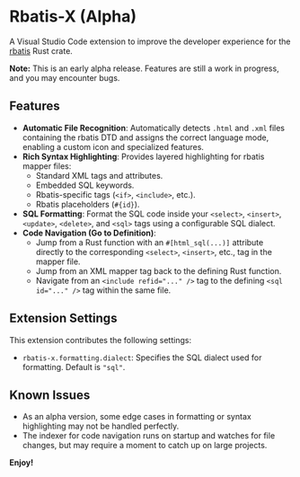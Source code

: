 # Rbatis-X (Alpha)

A Visual Studio Code extension to improve the developer experience for the [rbatis](https://github.com/rbatis/rbatis) Rust crate.

**Note:** This is an early alpha release. Features are still a work in progress, and you may encounter bugs.

## Features

*   **Automatic File Recognition**: Automatically detects `.html` and `.xml` files containing the rbatis DTD and assigns the correct language mode, enabling a custom icon and specialized features.
*   **Rich Syntax Highlighting**: Provides layered highlighting for rbatis mapper files:
    *   Standard XML tags and attributes.
    *   Embedded SQL keywords.
    *   Rbatis-specific tags (`<if>`, `<include>`, etc.).
    *   Rbatis placeholders (`#{id}`).
*   **SQL Formatting**: Format the SQL code inside your `<select>`, `<insert>`, `<update>`, `<delete>`, and `<sql>` tags using a configurable SQL dialect.
*   **Code Navigation (Go to Definition)**:
    *   Jump from a Rust function with an `#[html_sql(...)]` attribute directly to the corresponding `<select>`, `<insert>`, etc., tag in the mapper file.
    *   Jump from an XML mapper tag back to the defining Rust function.
    *   Navigate from an `<include refid="..." />` tag to the defining `<sql id="..." />` tag within the same file.

## Extension Settings

This extension contributes the following settings:

*   `rbatis-x.formatting.dialect`: Specifies the SQL dialect used for formatting. Default is `"sql"`.

## Known Issues

*   As an alpha version, some edge cases in formatting or syntax highlighting may not be handled perfectly.
*   The indexer for code navigation runs on startup and watches for file changes, but may require a moment to catch up on large projects.

**Enjoy!**
